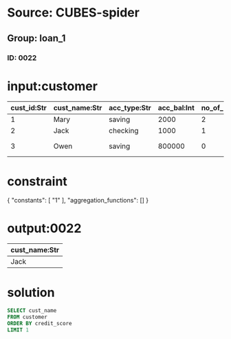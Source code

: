 # Source: CUBES-spider
## Group: loan_1
### ID: 0022

# input:customer

| cust_id:Str | cust_name:Str | acc_type:Str | acc_bal:Int | no_of_loans:Int | credit_score:Int | branch_id:Int | state:Str |
|---|---|---|---|---|---|---|---|
| 1 | Mary | saving | 2000 | 2 | 30 | 2 | Utah |
| 2 | Jack | checking | 1000 | 1 | 20 | 1 | Texas |
| 3 | Owen | saving | 800000 | 0 | 210 | 3 | New York |

# constraint

{
  "constants": [
    "1"
  ],
  "aggregation_functions": []
}

# output:0022

| cust_name:Str |
|---|
| Jack |

# solution

```sql
SELECT cust_name
FROM customer
ORDER BY credit_score
LIMIT 1
```
